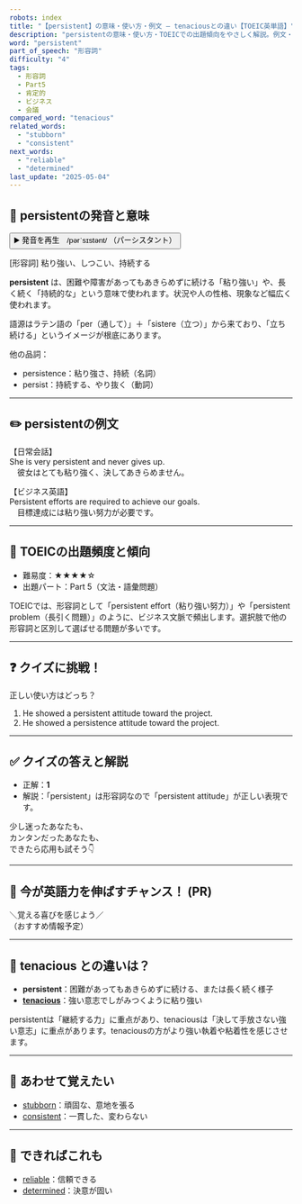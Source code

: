 ```yaml
---
robots: index
title: "【persistent】の意味・使い方・例文 ― tenaciousとの違い【TOEIC英単語】"
description: "persistentの意味・使い方・TOEICでの出題傾向をやさしく解説。例文・クイズ付きでtenaciousとの違いもわかりやすく学べます。"
word: "persistent"
part_of_speech: "形容詞"
difficulty: "4"
tags:
  - 形容詞
  - Part5
  - 肯定的
  - ビジネス
  - 会議
compared_word: "tenacious"
related_words:
  - "stubborn"
  - "consistent"
next_words:
  - "reliable"
  - "determined"
last_update: "2025-05-04"
---
```


## 🔰 persistentの発音と意味

<button class="play-audio" onclick="playTTS('persistent')">
  <span class="play-audio-main">
    ▶️ 発音を再生　/pərˈsɪstənt/
  </span>
  <span class="play-audio-sub">
    （パーシスタント）
  </span>
</button>

[形容詞] 粘り強い、しつこい、持続する

**persistent** は、困難や障害があってもあきらめずに続ける「粘り強い」や、長く続く「持続的な」という意味で使われます。状況や人の性格、現象など幅広く使われます。

語源はラテン語の「per（通して）」＋「sistere（立つ）」から来ており、「立ち続ける」というイメージが根底にあります。

他の品詞：  
- persistence：粘り強さ、持続（名詞）
- persist：持続する、やり抜く（動詞）

---

## ✏️ persistentの例文

【日常会話】  
She is very persistent and never gives up.  
　彼女はとても粘り強く、決してあきらめません。

【ビジネス英語】  
Persistent efforts are required to achieve our goals.  
　目標達成には粘り強い努力が必要です。

---

## 🎯 TOEICの出題頻度と傾向

- 難易度：★★★★☆
- 出題パート：Part 5（文法・語彙問題）

TOEICでは、形容詞として「persistent effort（粘り強い努力）」や「persistent problem（長引く問題）」のように、ビジネス文脈で頻出します。選択肢で他の形容詞と区別して選ばせる問題が多いです。

---

## ❓ クイズに挑戦！

正しい使い方はどっち？

1. He showed a persistent attitude toward the project.  
2. He showed a persistence attitude toward the project.

---

## ✅ クイズの答えと解説

- 正解：**1**
- 解説：「persistent」は形容詞なので「persistent attitude」が正しい表現です。

少し迷ったあなたも、  
カンタンだったあなたも、  
できたら応用も試そう👇️

---

## 🚀 今が英語力を伸ばすチャンス！ (PR)

<div class="info-center">
＼覚える喜びを感じよう／<br>  
（おすすめ情報予定）
</div>

---

## 🤔  tenacious との違いは？

- **persistent**：困難があってもあきらめずに続ける、または長く続く様子
- **[tenacious](/tenacious)**：強い意志でしがみつくように粘り強い

persistentは「継続する力」に重点があり、tenaciousは「決して手放さない強い意志」に重点があります。tenaciousの方がより強い執着や粘着性を感じさせます。

---

## 🧩 あわせて覚えたい

- [stubborn](/stubborn)：頑固な、意地を張る
- [consistent](/consistent)：一貫した、変わらない

---

## 📖 できればこれも

- [reliable](/reliable)：信頼できる
- [determined](/determined)：決意が固い

<!-- cvid: aid44_bid42 -->
